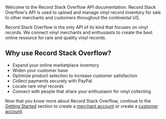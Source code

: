 Welcome to the Record Stack Overflow API documentation. Record Stack Overflow's API is used to upload and manage vinyl record inventory for sale to other merchants and customers throughout the continental US.

Record Stack Overflow is the only API of its kind that focuses on vinyl records. We connect vinyl merchants and enthusiasts to create the best online resource for rare and quality vinyl records.

## Why use Record Stack Overflow?

- Expand your online marketplace inventory
- Widen your customer base
- Optimize product selection to increase customer satisfaction 
- Collect payments securely with PayPal
- Locate rare vinyl records
- Connect with people that share your enthusiasm for vinyl collecting

Now that you know more about Record Stack Overflow, continue to the [Getting Started](getting-started/authentication.md) section to create a [merchant account](getting-started/merchant-account.md) or create a [customer account](getting-started/customer-account.md).